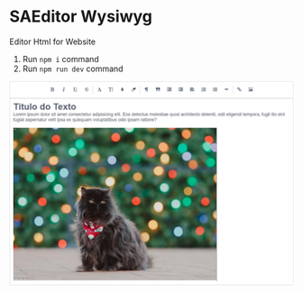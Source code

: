 # SAEditor Wysiwyg

Editor Html for Website

1. Run `npm i` command
2. Run `npm run dev` command

<img src="https://github.com/wrsouza/editor-wysiwyg/raw/master/saeditor.png" />
